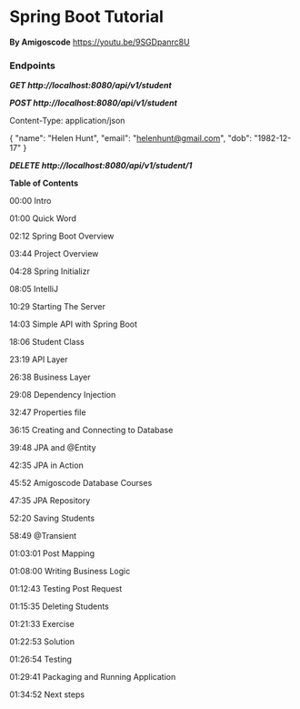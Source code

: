 # Spring Boot Tutorial
**By Amigoscode**
https://youtu.be/9SGDpanrc8U

### Endpoints

***GET http://localhost:8080/api/v1/student***

***POST http://localhost:8080/api/v1/student***

Content-Type: application/json

{
"name": "Helen Hunt",
"email": "helenhunt@gmail.com",
"dob": "1982-12-17"
}

***DELETE http://localhost:8080/api/v1/student/1***

**Table of Contents**

00:00 Intro

01:00 Quick Word

02:12 Spring Boot Overview

03:44 Project Overview

04:28 Spring Initializr

08:05 IntelliJ

10:29 Starting The Server

14:03 Simple API with Spring Boot

18:06 Student Class

23:19 API Layer

26:38 Business Layer

29:08 Dependency Injection

32:47 Properties file

36:15 Creating and Connecting to Database

39:48 JPA and @Entity

42:35 JPA in Action

45:52 Amigoscode Database Courses

47:35 JPA Repository

52:20 Saving Students

58:49 @Transient

01:03:01 Post Mapping

01:08:00 Writing Business Logic

01:12:43 Testing Post Request

01:15:35 Deleting Students

01:21:33 Exercise

01:22:53 Solution

01:26:54 Testing

01:29:41 Packaging and Running Application

01:34:52 Next steps